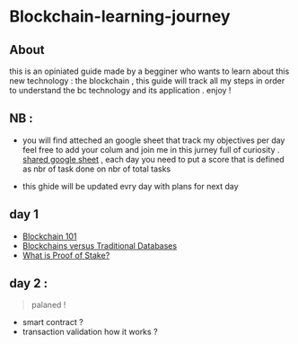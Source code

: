 # Blockchain-learning-journey
## About 
this is an opiniated guide made by a begginer who wants to learn about this new technology : the blockchain , this guide will track all my steps in order to understand the bc technology and its application . enjoy !
## NB : 
-  you will find atteched an google sheet that track my objectives per day feel free to add your colum and join me in this jurney full of curiosity . [ shared google sheet](https://docs.google.com/spreadsheets/d/1mXX733RYJJLR2vfkIYK1npb2pHqmGexfdxzpWQBrXkE/edit?usp=sharing) , each day you need to put a score that is defined as nbr of task done on nbr of total tasks
 
- this ghide will be updated evry day with plans for next day 

## day 1 
- [ Blockchain 101 ](https://www.coindesk.com/learn/blockchain-101/what-is-blockchain-technology)
- [Blockchains versus Traditional Databases](https://towardsdatascience.com/blockchains-versus-traditional-databases-e496d8584dc)
- [What is Proof of Stake?](https://hackernoon.com/what-is-proof-of-stake-8e0433018256 )
## day 2 : 
> palaned ! 
- smart contract ? 
- transaction validation how it works ? 
